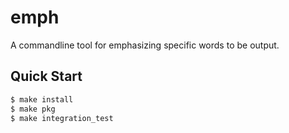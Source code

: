 emph
============

A commandline tool for emphasizing specific words to be output.

## Quick Start

```sh
$ make install
$ make pkg
$ make integration_test
```

